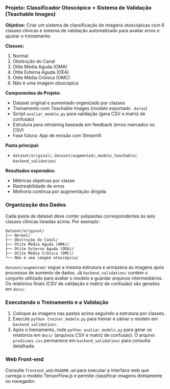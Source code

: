 ### Projeto: Classificador Otoscópico + Sistema de Validação (Teachable Images)

**Objetivo:** Criar um sistema de classificação de imagens otoscópicas com 6 classes clínicas e sistema de validação automatizado para avaliar erros e ajustar o treinamento.

**Classes:**
1. Normal
2. Obstrução do Canal
3. Otite Média Aguda (OMA)
4. Otite Externa Aguda (OEA)
5. Otite Média Crônica (OMC)
6. Não é uma imagem otoscópica

**Componentes do Projeto:**
- Dataset original e aumentado organizado por classes
- Treinamento com Teachable Images (modelo exportado `.keras`)
- Script `avaliar_modelo.py` para validação (gera CSV e matriz de confusão)
- Estrutura para retraining baseada em feedback (erros marcados no CSV)
- Fase futura: App de revisão com Streamlit

**Pasta principal:**
- `dataset/original/`, `dataset/augmented/`, `modelo_teachable/`, `backend_validation/`

**Resultados esperados:**
- Métricas objetivas por classe
- Rastreabilidade de erros
- Melhoria contínua por augmentação dirigida

### Organização dos Dados

Cada pasta de dataset deve conter subpastas correspondentes às seis classes
clínicas listadas acima. Por exemplo:

```
dataset/original/
├── Normal/
├── Obstrução do Canal/
├── Otite Média Aguda (OMA)/
├── Otite Externa Aguda (OEA)/
├── Otite Média Crônica (OMC)/
└── Não é uma imagem otoscópica/
```

`dataset/augmented/` segue a mesma estrutura e armazena as imagens após
processos de aumento de dados. Já `backend_validation/` contém o conjunto
utilizado para avaliar o modelo e guardar arquivos intermediários.
Os relatórios finais (CSV de validação e matriz de confusão) são gerados em
`docs/`.

### Executando o Treinamento e a Validação

1. Coloque as imagens nas pastas acima seguindo a estrutura por classes.
2. Execute `python treinar_modelo.py` para treinar e salvar o modelo em
   `backend_validation/`.
3. Após o treinamento, rode `python avaliar_modelo.py` para gerar os relatórios
   em `docs/` (arquivos CSV e matriz de confusão). O arquivo `predicoes.csv`
   permanece em `backend_validation/` para consulta detalhada.

### Web Front-end
Consulte `frontend_web/README.md` para executar a interface web que carrega o modelo TensorFlow.js e permite classificar imagens diretamente no navegador.
